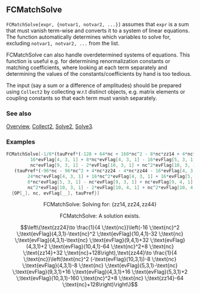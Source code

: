 ## FCMatchSolve

`FCMatchSolve[expr, {notvar1, notvar2, ...}]` assumes that `expr` is a sum that must vanish term-wise and converts it to a system of linear equations. The function automatically determines which variables to solve for, excluding `notvar1, notvar2, ...` from the list.

FCMatchSolve can also handle overdetermined systems of equations. This function is useful e.g. for determining renormalization constants or matching coefficients, where looking at each term separately and determining the values of the constants/coefficients by hand is too tedious.

The input (say a sum or a difference of amplitudes) should be prepared using `Collect2` by collecting w.r.t distinct objects, e.g. matrix elements or coupling constants so that each term must vanish separately.

### See also

[Overview](Extra/FeynCalc.md), [Collect2](Collect2.md), [Solve2](Solve2.md), [Solve3](Solve3.md).

### Examples

```mathematica
FCMatchSolve[-1/8*(tauPref*(-128 + 64*nc + 160*nc^2 - 8*nc*zz14 + 4*nc*zz44 - 
         16*evFlag[4, 3, 1] + 8*nc*evFlag[4, 3, 1] - 16*evFlag[5, 3, 1] + 8*nc*evFlag[5, 3, 1] + 
         nc*evFlag[9, 3, 1] - 2*evFlag[10, 3, 1] + nc^2*evFlag[10, 3, 1])*OP[Q])/nc + 
   (tauPref*(-96*nc - 96*nc^2 + 4*nc*zz24 - 4*nc*zz44 - 16*evFlag[4, 3, 1] + 
        24*nc*evFlag[4, 3, 1] + 16*nc^2*evFlag[4, 3, 1] + 16*evFlag[5, 3, 1] - 
        8*nc*evFlag[5, 3, 1] - nc*evFlag[9, 3, 1] + nc*evFlag[9, 4, 1] + 2*evFlag[10, 3, 1] - 
        nc^2*evFlag[10, 3, 1] - 2*evFlag[10, 4, 1] + nc^2*evFlag[10, 4, 1])*OP[QS])/(4*nc), 
  {OP[_], nc, evFlag[__], tauPref}]
```

$$\text{FCMatchSolve: Solving for: }\{\text{zz14},\text{zz24},\text{zz44}\}$$

$$\text{FCMatchSolve: A solution exists.}$$

$$\left\{\text{zz24}\to \frac{1}{4 \;\text{nc}}\left(-16 \;\text{nc}^2 \;\text{evFlag}(4,3,1)-\text{nc}^2 \;\text{evFlag}(10,4,1)-32 \;\text{nc} \;\text{evFlag}(4,3,1)-\text{nc} \;\text{evFlag}(9,4,1)+32 \;\text{evFlag}(4,3,1)+2 \;\text{evFlag}(10,4,1)-64 \;\text{nc}^2+8 \;\text{nc} \;\text{zz14}+32 \;\text{nc}+128\right),\text{zz44}\to \frac{1}{4 \;\text{nc}}\left(\text{nc}^2 (-\text{evFlag}(10,3,1))-8 \;\text{nc} \;\text{evFlag}(4,3,1)-8 \;\text{nc} \;\text{evFlag}(5,3,1)-\text{nc} \;\text{evFlag}(9,3,1)+16 \;\text{evFlag}(4,3,1)+16 \;\text{evFlag}(5,3,1)+2 \;\text{evFlag}(10,3,1)-160 \;\text{nc}^2+8 \;\text{nc} \;\text{zz14}-64 \;\text{nc}+128\right)\right\}$$